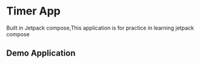 # Timer App

Built in Jetpack compose,This application is for practice in learning jetpack compose


## Demo Application

